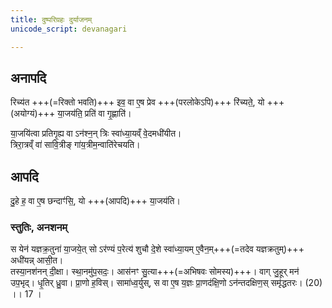 ```yaml
---
title: दुष्परिग्रहः दुर्याजनम्
unicode_script: devanagari

---
```


## अनापदि

रिच्य॑त +++(=रिक्तो भवति)+++ इव॒ वा ए॒ष प्रेव +++(परलोकेऽपि)+++ रि॑च्यते॒, यो +++(अयोग्यं)+++ या॒जय॑ति॒ प्रति॑ वा गृ॒ह्णाति॑।

या॒जयि॑त्वा प्रतिगृ॒ह्य वा ऽन॑श्न॒न् त्रिः स्वा॑ध्या॒यव्ँ वे॒दमधी॑यीत।  
त्रिरा॒त्रव्ँ वा॑ सावि॒त्रीङ् गा॑य॒त्रीम॒न्वाति॑रेचयति।  

<div class="js_include" url="../../tattvam/vara-prashaMsA.md"  newLevelForH1="3" includeTitle="true"> </div>


## आपदि
दु॒हे ह॒ वा ए॒ष छन्दाꣳ॑सि॒, यो +++(आपदि)+++ या॒जय॑ति।  

### स्तुतिः, अनशनम्
स येन॑ यज्ञक्र॒तुना॑ या॒जये॒त् सो ऽर॑ण्यं प॒रेत्य॑ शुचौ दे॒शे स्वा॑ध्या॒यम् ए॒वैन॒म्+++(=तदेव यज्ञक्रतुम्)+++ अधी॑यन्न् आसी॒त।  
तस्या॒नश॑नन् दी॒क्षा। स्था॒नमु॑प॒सदः॒। आस॑नꣳ सु॒त्या+++(=अभिषवः सोमस्य)+++। वाग् जु॒हूर् मन॑ उप॒भृद्। धृ॒तिर् ध्रु॒वा। प्रा॒णो ह॒विस्। सामा॑ध्व॒र्युस्, स वा ए॒ष य॒ज्ञः प्रा॒णद॑क्षि॒णो ऽन॑न्तदक्षिण॒स् समृ॑द्धतरः। (20) ।। 17 ।